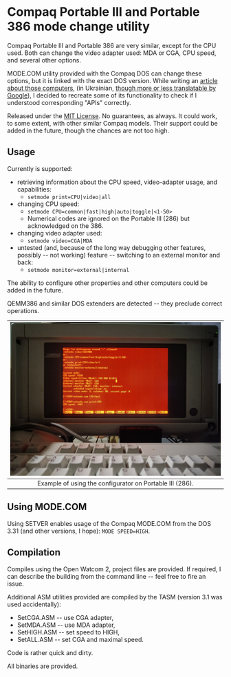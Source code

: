 # Compaq Portable III and Portable 386 mode change utility

Compaq Portable III and Portable 386 are very similar, except for the CPU used. Both can change the video adapter used: MDA or CGA, CPU speed, and several other options.

MODE\.COM utility provided with the Compaq DOS can change these options, but it is linked with the exact DOS version. While writing an [article about those computers](https://indrekis.github.io/retrocomputing/ibm_pc_compat/2024/01/22/Compaq_Portable_III_n_386_1.html), (in Ukrainian, [though more or less translatable by Google](https://indrekis-github-io.translate.goog/retrocomputing/ibm_pc_compat/2024/01/22/Compaq_Portable_III_n_386_1.html?_x_tr_sl=uk&_x_tr_tl=en&_x_tr_hl=en&_x_tr_pto=wapp)), I decided to recreate some of its functionality to check if I understood corresponding "APIs" correctly.

Released under the [MIT License](LICENSE). No guarantees, as always. It could work, to some extent, with other similar Compaq models. Their support could be added in the future, though the chances are not too high.

## Usage

Currently is supported:

- retrieving information about the CPU speed, video-adapter usage, and capabilities:
  - ``setmode print=CPU|video|all``
- changing CPU speed:
  - ``setmode CPU=common|fast|high|auto|toggle|<1-50>``
  - Numerical codes are ignored on the Portable III (286) but acknowledged on the 386.
- changing video adapter used:
  - ``setmode video=CGA|MDA``
- untested (and, because of the long way debugging other features, possibly -- not working) feature -- switching to an external monitor and back:
  - ``setmode monitor=external|internal``

The ability to configure other properties and other computers could be added in the future.

QEMM386 and similar DOS extenders are detected -- they preclude correct operations.

| ![](setmode_1.jpg) |
|:------------------------------------------------:|
| Example of using the configurator on Portable III (286).|

## Using MODE\.COM

Using SETVER enables usage of the Compaq MODE\.COM from the DOS 3.31 (and other versions, I hope): ``MODE SPEED=HIGH``.

## Compilation

Compiles using the Open Watcom 2, project files are provided. If required, I can describe the building from the command line -- feel free to fire an issue.

Additional ASM utilities provided are compiled by the TASM (version 3.1 was used accidentally):

- SetCGA.ASM -- use CGA adapter,
- SetMDA.ASM -- use MDA adapter,
- SetHIGH.ASM -- set speed to HIGH,
- SetALL.ASM -- set CGA and maximal speed.

Code is rather quick and dirty.

All binaries are provided.
